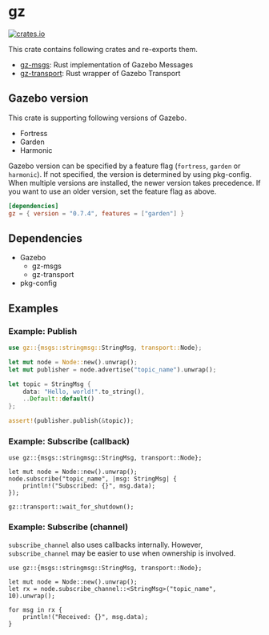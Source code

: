 # gz

[![crates.io](https://img.shields.io/crates/v/gz.svg)](https://crates.io/crates/gz)

This crate contains following crates and re-exports them.

- [gz-msgs](https://crates.io/crates/gz-msgs): Rust implementation of Gazebo Messages
- [gz-transport](https://crates.io/crates/gz-transport): Rust wrapper of Gazebo Transport

## Gazebo version

This crate is supporting following versions of Gazebo.

- Fortress
- Garden
- Harmonic

Gazebo version can be specified by a feature flag (`fortress`, `garden` or `harmonic`). If not specified, the version is determined by using pkg-config. When multiple versions are installed, the newer version takes precedence. If you want to use an older version, set the feature flag as above.

```toml
[dependencies]
gz = { version = "0.7.4", features = ["garden"] }
```

## Dependencies

- Gazebo
  - gz-msgs
  - gz-transport
- pkg-config

## Examples

### Example: Publish

```rust
use gz::{msgs::stringmsg::StringMsg, transport::Node};

let mut node = Node::new().unwrap();
let mut publisher = node.advertise("topic_name").unwrap();

let topic = StringMsg {
    data: "Hello, world!".to_string(),
    ..Default::default()
};

assert!(publisher.publish(&topic));
```

### Example: Subscribe (callback)

```rust,no_run
use gz::{msgs::stringmsg::StringMsg, transport::Node};

let mut node = Node::new().unwrap();
node.subscribe("topic_name", |msg: StringMsg| {
    println!("Subscribed: {}", msg.data);
});

gz::transport::wait_for_shutdown();
```

### Example: Subscribe (channel)

`subscribe_channel` also uses callbacks internally. However, `subscribe_channel` may be easier to use when ownership is involved.

```rust,no_run
use gz::{msgs::stringmsg::StringMsg, transport::Node};

let mut node = Node::new().unwrap();
let rx = node.subscribe_channel::<StringMsg>("topic_name", 10).unwrap();

for msg in rx {
    println!("Received: {}", msg.data);
}
```
